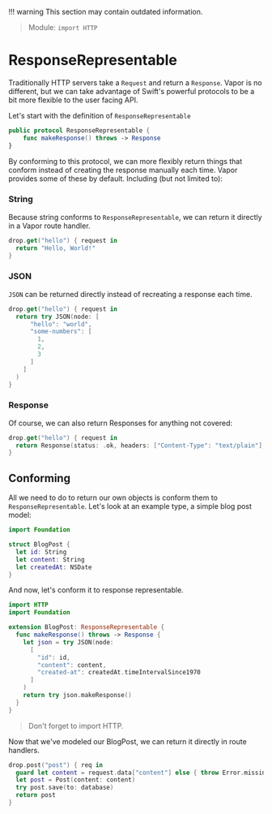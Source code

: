 !!! warning
    This section may contain outdated information.

> Module: `import HTTP`

# ResponseRepresentable

Traditionally HTTP servers take a `Request` and return a `Response`. Vapor is no different, but we can take advantage of Swift's powerful protocols to be a bit more flexible to the user facing API.

Let's start with the definition of `ResponseRepresentable`

```swift
public protocol ResponseRepresentable {
    func makeResponse() throws -> Response
}
```

By conforming to this protocol, we can more flexibly return things that conform instead of creating the response manually each time. Vapor provides some of these by default. Including (but not limited to):

### String

Because string conforms to `ResponseRepresentable`, we can return it directly in a Vapor route handler.

```swift
drop.get("hello") { request in
  return "Hello, World!"
}
```

### JSON

`JSON` can be returned directly instead of recreating a response each time.

```swift
drop.get("hello") { request in
  return try JSON(node: [
      "hello": "world",
      "some-numbers": [
        1,
        2,
        3
      ]
    ]
  )
}
```

### Response

Of course, we can also return Responses for anything not covered:

```swift
drop.get("hello") { request in
  return Response(status: .ok, headers: ["Content-Type": "text/plain"], body: "Hello, World!")
}
```

## Conforming

All we need to do to return our own objects is conform them to `ResponseRepresentable`. Let's look at an example type, a simple blog post model:

```swift
import Foundation

struct BlogPost {
  let id: String
  let content: String
  let createdAt: NSDate
}
```

And now, let's conform it to response representable.

```swift
import HTTP
import Foundation

extension BlogPost: ResponseRepresentable {
  func makeResponse() throws -> Response {
    let json = try JSON(node:
      [
        "id": id,
        "content": content,
        "created-at": createdAt.timeIntervalSince1970
      ]
    )
    return try json.makeResponse()
  }
}
```

> Don't forget to import HTTP.

Now that we've modeled our BlogPost, we can return it directly in route handlers.

```swift
drop.post("post") { req in
  guard let content = request.data["content"] else { throw Error.missingContent }
  let post = Post(content: content)
  try post.save(to: database)
  return post
}
```
